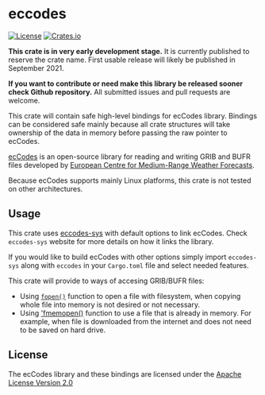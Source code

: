 # eccodes

[![License](https://img.shields.io/github/license/ScaleWeather/eccodes?style=flat-square)](https://choosealicense.com/licenses/apache-2.0/)
[![Crates.io](https://img.shields.io/crates/v/eccodes?style=flat-square)](https://crates.io/crates/eccodes)

**This crate is in very early development stage.** It is currently published to reserve the crate name. First usable release will likely be published in September 2021.

**If you want to contribute or need make this library be released sooner check Github repository.** All submitted issues and pull requests are welcome. 

This crate will contain safe high-level bindings for ecCodes library. Bindings can be considered safe mainly because all crate structures will take ownership of the data in memory before passing the raw pointer to ecCodes.

[ecCodes](https://confluence.ecmwf.int/display/ECC/ecCodes+Home) is an open-source library for reading and writing GRIB and BUFR files developed by [European Centre for Medium-Range Weather Forecasts](https://www.ecmwf.int/).

Because ecCodes supports mainly Linux platforms, this crate is not tested on other architectures.

## Usage

This crate uses [eccodes-sys](https://crates.io/crates/eccodes-sys) with default options to link ecCodes. Check `eccodes-sys` website for more details on how it links the library.

If you would like to build ecCodes with other options simply import `eccodes-sys` along with `eccodes` in your `Cargo.toml` file and select needed features.

This crate will provide to ways of accesing GRIB/BUFR files:
- Using [`fopen()`](https://man7.org/linux/man-pages/man3/fopen.3.html) function to open a file with filesystem, when copying whole file into memory is not desired or not necessary.
- Using ['fmemopen()](https://man7.org/linux/man-pages/man3/fmemopen.3.html) function to use a file that is already in memory. For example, when file is downloaded from the internet and does not need to be saved on hard drive.

## License

The ecCodes library and these bindings are licensed under the [Apache License Version 2.0](http://www.apache.org/licenses/LICENSE-2.0)

